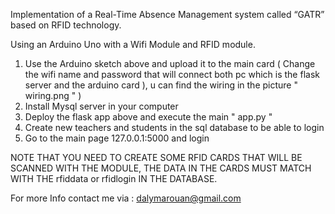 Implementation of a Real-Time Absence Management system called “GATR” based on RFID technology.

Using an Arduino Uno with a Wifi Module and RFID module.

1) Use the Arduino sketch above and upload it to the main card ( Change the wifi name and password that will connect both pc which is the flask server and the arduino card ), u can find the wiring in the picture " wiring.png " )
2) Install Mysql server in your computer 
3) Deploy the flask app above and execute the main " app.py "
4) Create new teachers and students in the sql database to be able to login
5) Go to the main page 127.0.0.1:5000 and login

NOTE THAT YOU NEED TO CREATE SOME RFID CARDS THAT WILL BE SCANNED WITH THE MODULE, THE DATA IN THE CARDS MUST MATCH WITH THE rfiddata or rfidlogin IN THE DATABASE.

For more Info contact me via : dalymarouan@gmail.com
